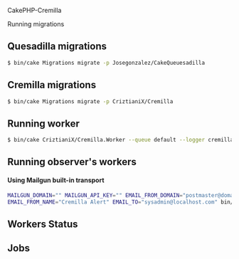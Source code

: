 CakePHP-Cremilla

Running migrations
## Quesadilla migrations
```bash
$ bin/cake Migrations migrate -p Josegonzalez/CakeQueuesadilla
```
## Cremilla migrations
```bash
$ bin/cake Migrations migrate -p CriztianiX/Cremilla
```

## Running worker
```bash
$ bin/cake CriztianiX/Cremilla.Worker --queue default --logger cremilla
```

## Running observer's workers
#### Using Mailgun built-in transport
```bash
MAILGUN_DOMAIN="" MAILGUN_API_KEY="" EMAIL_FROM_DOMAIN="postmaster@domain.com" \
EMAIL_FROM_NAME="Cremilla Alert" EMAIL_TO="sysadmin@localhost.com" bin/cake CriztianiX/Cremilla.worker_observer
```

## Workers Status
[logo]: https://raw.githubusercontent.com/CriztianiX/cakephp-cremilla/master/doc/img/Workers.PNG "Workers"

## Jobs
[logo]: https://raw.githubusercontent.com/CriztianiX/cakephp-cremilla/master/doc/img/Logs.PNG "Jobs"
